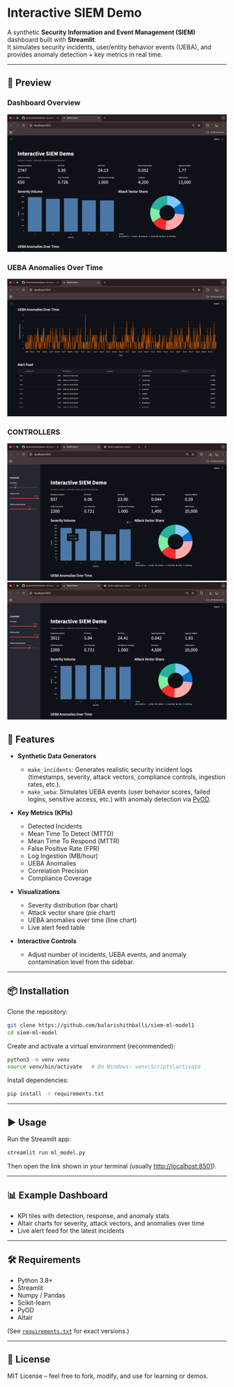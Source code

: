 # Interactive SIEM Demo

A synthetic **Security Information and Event Management (SIEM)** dashboard built with **Streamlit**.  
It simulates security incidents, user/entity behavior events (UEBA), and provides anomaly detection + key metrics in real time.

---
## 📸 Preview

### Dashboard Overview
![Dashboard Preview](src/dashboard.png)

### UEBA Anomalies Over Time
![UEBA Anomalies](src/ueab.png)
### CONTROLLERS
![control1](src/control1.png)
![control2](src/control2.png) 

## 🚀 Features

- **Synthetic Data Generators**
  - `make_incidents`: Generates realistic security incident logs (timestamps, severity, attack vectors, compliance controls, ingestion rates, etc.).
  - `make_ueba`: Simulates UEBA events (user behavior scores, failed logins, sensitive access, etc.) with anomaly detection via [PyOD](https://pyod.readthedocs.io/).

- **Key Metrics (KPIs)**
  - Detected Incidents
  - Mean Time To Detect (MTTD)
  - Mean Time To Respond (MTTR)
  - False Positive Rate (FPR)
  - Log Ingestion (MB/hour)
  - UEBA Anomalies
  - Correlation Precision
  - Compliance Coverage

- **Visualizations**
  - Severity distribution (bar chart)
  - Attack vector share (pie chart)
  - UEBA anomalies over time (line chart)
  - Live alert feed table

- **Interactive Controls**
  - Adjust number of incidents, UEBA events, and anomaly contamination level from the sidebar.

---

## 📦 Installation

Clone the repository:

```bash
git clone https://github.com/balarishithballi/siem-ml-model1
cd siem-ml-model
```

Create and activate a virtual environment (recommended):

```bash
python3 -m venv venv
source venv/bin/activate   # On Windows: venv\Scripts\activate
```

Install dependencies:

```bash
pip install -r requirements.txt
```

---

## ▶️ Usage

Run the Streamlit app:

```bash
streamlit run ml_model.py
```

Then open the link shown in your terminal (usually [http://localhost:8501](http://localhost:8501)).

---

## 📊 Example Dashboard

- KPI tiles with detection, response, and anomaly stats  
- Altair charts for severity, attack vectors, and anomalies over time  
- Live alert feed for the latest incidents  

---

## 🛠 Requirements

- Python 3.8+
- Streamlit
- Numpy / Pandas
- Scikit-learn
- PyOD
- Altair

(See [`requirements.txt`](requirements.txt) for exact versions.)

---

## 📄 License

MIT License – feel free to fork, modify, and use for learning or demos.
